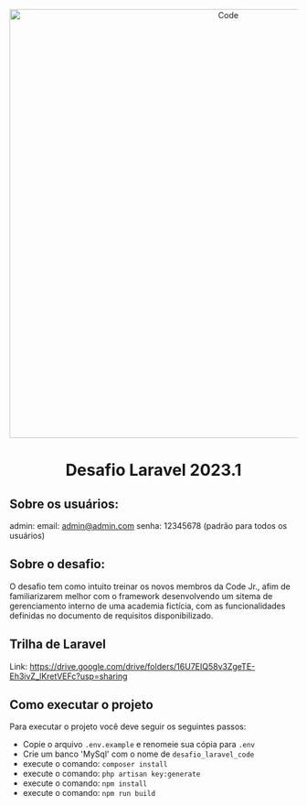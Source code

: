 <p align="center"><a href="https://codejr.com.br/" target="_blank"><img src="https://codejr.com.br/wp-content/uploads/elementor/thumbs/Da-uma-olhada-no-design-que-eu-fiz-no-Canva-e1631206678162-pcvbl6lcx3mwo97eg0q4yn4zchcokysbd7aoauowe8.png" width="750" alt="Code"></a></p>

<h1 align="center">
    Desafio Laravel 2023.1
</h1>

## Sobre os usuários:

admin: 
    email: admin@admin.com
    senha: 12345678 (padrão para todos os usuários)

## Sobre o desafio:

O desafio tem como intuito treinar os novos membros da Code Jr., afim de familiarizarem melhor com o framework desenvolvendo um sitema de gerenciamento interno de uma academia fictícia, com as funcionalidades definidas no documento de requisitos disponibilizado.

## Trilha de Laravel

Link: <a href="https://drive.google.com/drive/folders/16U7EIQ58v3ZgeTE-Eh3ivZ_lKretVEFc?usp=sharing">https://drive.google.com/drive/folders/16U7EIQ58v3ZgeTE-Eh3ivZ_lKretVEFc?usp=sharing</a>

## Como executar o projeto

Para executar o projeto você deve seguir os seguintes passos:

- Copie o arquivo `.env.example` e renomeie sua cópia para `.env`
- Crie um banco 'MySql' com o nome de `desafio_laravel_code`
- execute o comando: ```composer install```
- execute o comando: ```php artisan key:generate``` 
- execute o comando: ```npm install```
- execute o comando: ```npm run build```
